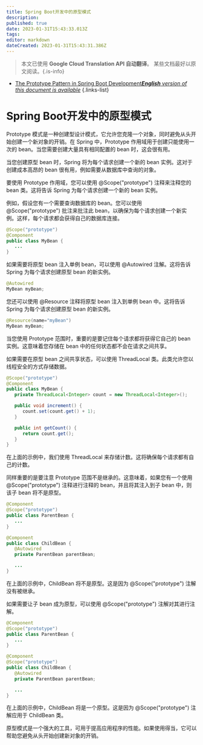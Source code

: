 ```yaml
---
title: Spring Boot开发中的原型模式
description: 
published: true
date: 2023-01-31T15:43:33.013Z
tags: 
editor: markdown
dateCreated: 2023-01-31T15:43:31.386Z
---
```


> 本文已使用 **Google Cloud Translation API 自动翻译**。
某些文档最好以原文阅读。{.is-info}

- [The Prototype Pattern in Spring Boot Development***English** version of this document is available*](/en/Knowledge-base/Spring-Boot/the-prototype-pattern-in-spring-boot-development)
{.links-list}


# Spring Boot开发中的原型模式

Prototype 模式是一种创建型设计模式，它允许您克隆一个对象，同时避免从头开始创建一个新对象的开销。在 Spring 中，Prototype 作用域用于创建只能使用一次的 bean。当您需要创建大量具有相同配置的 bean 时，这会很有用。

当您创建原型 bean 时，Spring 将为每个请求创建一个新的 bean 实例。这对于创建成本高昂的 bean 很有用，例如需要从数据库中查询的对象。

要使用 Prototype 作用域，您可以使用 @Scope("prototype") 注释来注释您的 bean 类。这将告诉 Spring 为每个请求创建一个新的 bean 实例。

例如，假设您有一个需要查询数据库的 bean。您可以使用 @Scope("prototype") 批注来批注此 bean，以确保为每个请求创建一个新实例。这样，每个请求都会获得自己的数据库连接。

```java
@Scope("prototype")
@Component
public class MyBean {
   ...
}
```

如果需要将原型 bean 注入单例 bean，可以使用 @Autowired 注解。这将告诉 Spring 为每个请求创建原型 bean 的新实例。

```java
@Autowired
MyBean myBean;
```

您还可以使用 @Resource 注释将原型 bean 注入到单例 bean 中。这将告诉 Spring 为每个请求创建原型 bean 的新实例。

```java
@Resource(name="myBean")
MyBean myBean;
```

当您使用 Prototype 范围时，重要的是要记住每个请求都将获得它自己的 bean 实例。这意味着您存储在 bean 中的任何状态都不会在请求之间共享。

如果需要在原型 bean 之间共享状态，可以使用 ThreadLocal 类。此类允许您以线程安全的方式存储数据。

```java
@Scope("prototype")
@Component
public class MyBean {
   private ThreadLocal<Integer> count = new ThreadLocal<Integer>();

   public void increment() {
      count.set(count.get() + 1);
   }

   public int getCount() {
      return count.get();
   }
}
```

在上面的示例中，我们使用 ThreadLocal 来存储计数。这将确保每个请求都有自己的计数。

同样重要的是要注意 Prototype 范围不是继承的。这意味着，如果您有一个使用 @Scope("prototype") 注释进行注释的 bean，并且将其注入到子 bean 中，则该子 bean 将不是原型。

```java
@Component
@Scope("prototype")
public class ParentBean {
   ...
}

@Component
public class ChildBean {
   @Autowired
   private ParentBean parentBean;

   ...
}
```

在上面的示例中，ChildBean 将不是原型。这是因为 @Scope("prototype") 注解没有被继承。

如果需要让子 bean 成为原型，可以使用 @Scope("prototype") 注解对其进行注解。

```java
@Component
@Scope("prototype")
public class ParentBean {
   ...
}

@Component
@Scope("prototype")
public class ChildBean {
   @Autowired
   private ParentBean parentBean;

   ...
}
```

在上面的示例中，ChildBean 将是一个原型。这是因为 @Scope("prototype") 注解应用于 ChildBean 类。

原型模式是一个强大的工具，可用于提高应用程序的性能。如果使用得当，它可以帮助您避免从头开始创建新对象的开销。